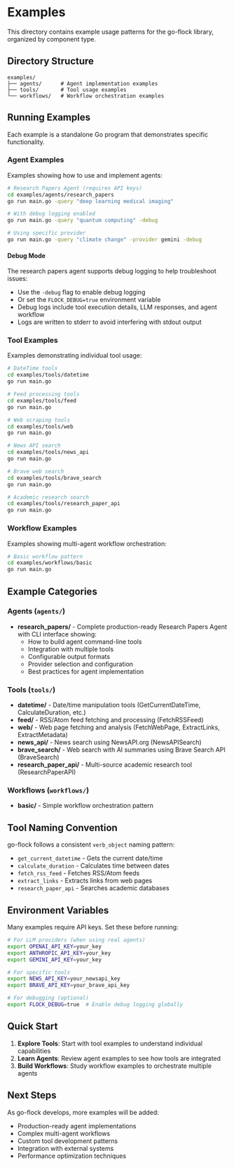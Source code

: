 # Examples

This directory contains example usage patterns for the go-flock library, organized by component type.

## Directory Structure

```
examples/
├── agents/      # Agent implementation examples
├── tools/       # Tool usage examples
└── workflows/   # Workflow orchestration examples
```

## Running Examples

Each example is a standalone Go program that demonstrates specific functionality.

### Agent Examples

Examples showing how to use and implement agents:

```bash
# Research Papers Agent (requires API keys)
cd examples/agents/research_papers
go run main.go -query "deep learning medical imaging"

# With debug logging enabled
go run main.go -query "quantum computing" -debug

# Using specific provider
go run main.go -query "climate change" -provider gemini -debug
```

#### Debug Mode

The research papers agent supports debug logging to help troubleshoot issues:

- Use the `-debug` flag to enable debug logging
- Or set the `FLOCK_DEBUG=true` environment variable
- Debug logs include tool execution details, LLM responses, and agent workflow
- Logs are written to stderr to avoid interfering with stdout output

### Tool Examples

Examples demonstrating individual tool usage:

```bash
# DateTime tools
cd examples/tools/datetime
go run main.go

# Feed processing tools
cd examples/tools/feed
go run main.go

# Web scraping tools
cd examples/tools/web
go run main.go

# News API search
cd examples/tools/news_api
go run main.go

# Brave web search
cd examples/tools/brave_search
go run main.go

# Academic research search
cd examples/tools/research_paper_api
go run main.go
```

### Workflow Examples

Examples showing multi-agent workflow orchestration:

```bash
# Basic workflow pattern
cd examples/workflows/basic
go run main.go
```

## Example Categories

### Agents (`agents/`)
- **research_papers/** - Complete production-ready Research Papers Agent with CLI interface showing:
  - How to build agent command-line tools
  - Integration with multiple tools
  - Configurable output formats
  - Provider selection and configuration
  - Best practices for agent implementation

### Tools (`tools/`)
- **datetime/** - Date/time manipulation tools (GetCurrentDateTime, CalculateDuration, etc.)
- **feed/** - RSS/Atom feed fetching and processing (FetchRSSFeed)
- **web/** - Web page fetching and analysis (FetchWebPage, ExtractLinks, ExtractMetadata)
- **news_api/** - News search using NewsAPI.org (NewsAPISearch)
- **brave_search/** - Web search with AI summaries using Brave Search API (BraveSearch)
- **research_paper_api/** - Multi-source academic research tool (ResearchPaperAPI)

### Workflows (`workflows/`)
- **basic/** - Simple workflow orchestration pattern

## Tool Naming Convention

go-flock follows a consistent `verb_object` naming pattern:
- `get_current_datetime` - Gets the current date/time
- `calculate_duration` - Calculates time between dates
- `fetch_rss_feed` - Fetches RSS/Atom feeds
- `extract_links` - Extracts links from web pages
- `research_paper_api` - Searches academic databases

## Environment Variables

Many examples require API keys. Set these before running:

```bash
# For LLM providers (when using real agents)
export OPENAI_API_KEY=your_key
export ANTHROPIC_API_KEY=your_key
export GEMINI_API_KEY=your_key

# For specific tools
export NEWS_API_KEY=your_newsapi_key
export BRAVE_API_KEY=your_brave_api_key

# For debugging (optional)
export FLOCK_DEBUG=true  # Enable debug logging globally
```

## Quick Start

1. **Explore Tools**: Start with tool examples to understand individual capabilities
2. **Learn Agents**: Review agent examples to see how tools are integrated
3. **Build Workflows**: Study workflow examples to orchestrate multiple agents

## Next Steps

As go-flock develops, more examples will be added:
- Production-ready agent implementations
- Complex multi-agent workflows
- Custom tool development patterns
- Integration with external systems
- Performance optimization techniques